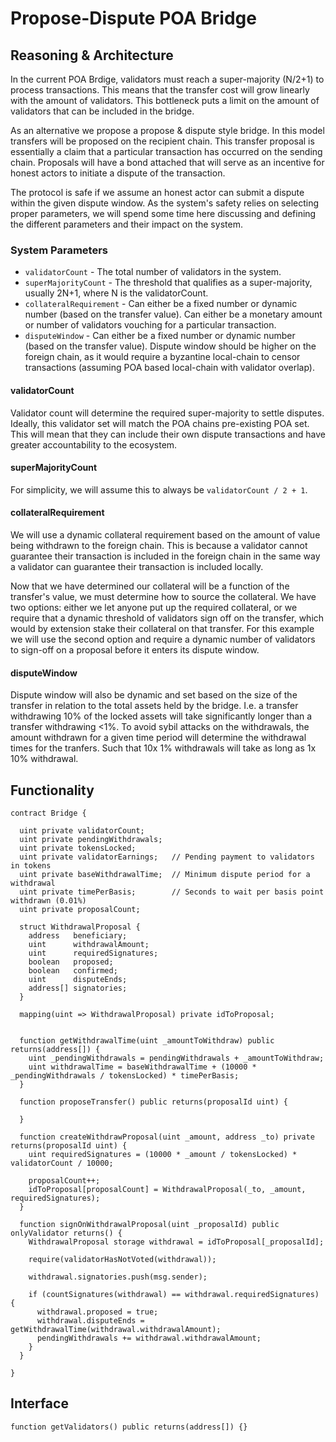 # Propose-Dispute POA Bridge

## Reasoning & Architecture
In the current POA Brdige, validators must reach a super-majority (N/2+1) to process transactions. This means that the transfer cost will grow linearly with the amount of validators. This bottleneck puts a limit on the amount of validators that can be included in the bridge. 

As an alternative we propose a propose & dispute style bridge. In this model transfers will be proposed on the recipient chain. This transfer proposal is essentially a claim that a particular transaction has occurred on the sending chain. Proposals will have a bond attached that will serve as an incentive for honest actors to initiate a dispute of the transaction.

The protocol is safe if we assume an honest actor can submit a dispute within the given dispute window. As the system's safety relies on selecting proper parameters, we will spend some time here discussing and defining the different parameters and their impact on the system.

### System Parameters
* ``validatorCount`` - The total number of validators in the system.
* ``superMajorityCount`` - The threshold that qualifies as a super-majority, usually 2N+1, where N is the validatorCount.
* ``collateralRequirement`` - Can either be a fixed number or dynamic number (based on the transfer value). Can either be a monetary amount or number of validators vouching for a particular transaction.
* ``disputeWindow`` - Can either be a fixed number or dynamic number (based on the transfer value). Dispute window should be higher on the foreign chain, as it would require a byzantine local-chain to censor transactions (assuming POA based local-chain with validator overlap).

#### validatorCount
Validator count will determine the required super-majority to settle disputes. Ideally, this validator set will match the POA chains pre-existing POA set. This will mean that they can include their own dispute transactions and have greater accountability to the ecosystem.

#### superMajorityCount
For simplicity, we will assume this to always be `validatorCount / 2 + 1`.

#### collateralRequirement
We will use a dynamic collateral requirement based on the amount of value being withdrawn to the foreign chain. This is because a validator cannot guarantee their transaction is included in the foreign chain in the same way a validator can guarantee their transaction is included locally.

Now that we have determined our collateral will be a function of the transfer's value, we must determine how to source the collateral. We have two options: either we let anyone put up the required collateral, or we require that a dynamic threshold of validators sign off on the transfer, which would by extension stake their collateral on that transfer. For this example we will use the second option and require a dynamic number of validators to sign-off on a proposal before it enters its dispute window.

#### disputeWindow
Dispute window will also be dynamic and set based on the size of the transfer in relation to the total assets held by the bridge. I.e. a transfer withdrawing 10% of the locked assets will take significantly longer than a transfer withdrawing <1%. To avoid sybil attacks on the withdrawals, the amount withdrawn for a given time period will determine the withdrawal times for the tranfers. Such that 10x 1% withdrawals will take as long as 1x 10% withdrawal.

## Functionality
```solidity
contract Bridge {

  uint private validatorCount;
  uint private pendingWithdrawals;
  uint private tokensLocked;
  uint private validatorEarnings;   // Pending payment to validators in tokens
  uint private baseWithdrawalTime;  // Minimum dispute period for a withdrawal
  uint private timePerBasis;        // Seconds to wait per basis point withdrawn (0.01%)
  uint private proposalCount;
  
  struct WithdrawalProposal {
    address   beneficiary;
    uint      withdrawalAmount;
    uint      requiredSignatures;
    boolean   proposed;
    boolean   confirmed;
    uint      disputeEnds;
    address[] signatories;
  }
  
  mapping(uint => WithdrawalProposal) private idToProposal;
  

  function getWithdrawalTime(uint _amountToWithdraw) public returns(address[]) {
    uint _pendingWithdrawals = pendingWithdrawals + _amountToWithdraw;
    uint withdrawalTime = baseWithdrawalTime + (10000 * _pendingWithdrawals / tokensLocked) * timePerBasis;
  }
  
  function proposeTransfer() public returns(proposalId uint) {
  
  }
  
  function createWithdrawProposal(uint _amount, address _to) private returns(proposalId uint) {
    uint requiredSignatures = (10000 * _amount / tokensLocked) * validatorCount / 10000;
    
    proposalCount++;
    idToProposal[proposalCount] = WithdrawalProposal(_to, _amount, requiredSignatures);
  }
  
  function signOnWithdrawalProposal(uint _proposalId) public onlyValidator returns() {
    WithdrawalProposal storage withdrawal = idToProposal[_proposalId];
    
    require(validatorHasNotVoted(withdrawal));
    
    withdrawal.signatories.push(msg.sender);
    
    if (countSignatures(withdrawal) == withdrawal.requiredSignatures) {
      withdrawal.proposed = true;
      withdrawal.disputeEnds = getWithdrawalTime(withdrawal.withdrawalAmount);
      pendingWithdrawals += withdrawal.withdrawalAmount;
    }
  }

}

```

## Interface
```solidity
function getValidators() public returns(address[]) {}
```
